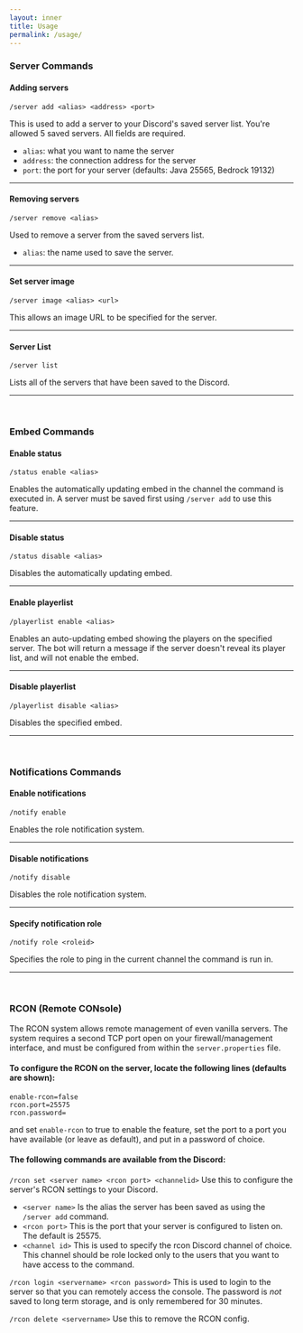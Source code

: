 ```yaml
---
layout: inner
title: Usage
permalink: /usage/
---
```


### Server Commands

#### Adding servers

`/server add <alias> <address> <port>`

This is used to add a server to your Discord's saved server list. You're allowed 5 saved servers. All fields are required. 

- `alias`: what you want to name the server
- `address`: the connection address for the server
- `port`: the port for your server (defaults: Java 25565, Bedrock 19132)

---

#### Removing servers

`/server remove <alias>`

Used to remove a server from the saved servers list.
- `alias`: the name used to save the server.

---

#### Set server image

`/server image <alias> <url>`

This allows an image URL to be specified for the server.

---

#### Server List

`/server list`

Lists all of the servers that have been saved to the Discord.

---

<br>

### Embed Commands

#### Enable status 

`/status enable <alias>`

Enables the automatically updating embed in the channel the command is executed in. A server must be saved first using `/server add` to use this feature.

---

#### Disable status

`/status disable <alias>`

Disables the automatically updating embed.

---

#### Enable playerlist

`/playerlist enable <alias>`

Enables an auto-updating embed showing the players on the specified server. The bot will return a message if the server doesn't reveal its player list, and will not enable the embed.

---

#### Disable playerlist

`/playerlist disable <alias>`

Disables the specified embed.

---

<br>

### Notifications Commands

#### Enable notifications

`/notify enable`

Enables the role notification system.

---

#### Disable notifications

`/notify disable`

Disables the role notification system.

---

#### Specify notification role

`/notify role <roleid>`

Specifies the role to ping in the current channel the command is run in.

---

<br>

### RCON (Remote CONsole)
The RCON system allows remote management of even vanilla servers. The system requires a second TCP port open on your firewall/management interface, and must be configured from within the `server.properties` file. 
#### To configure the RCON on the server, locate the following lines (defaults are shown):
```
enable-rcon=false
rcon.port=25575
rcon.password=
```
and set `enable-rcon` to true to enable the feature, set the port to a port you have available (or leave as default), and put in a password of choice.


#### The following commands are available from the Discord:

`/rcon set <server name> <rcon port> <channelid>` Use this to configure the server's RCON settings to your Discord. 
- `<server name>` Is the alias the server has been saved as using the `/server add` command.
- `<rcon port>` This is the port that your server is configured to listen on. The default is 25575.
- `<channel id>` This is used to specify the rcon Discord channel of choice. This channel should be role locked only to the users that you want to have access to the command.

`/rcon login <servername> <rcon password>`
This is used to login to the server so that you can remotely access the console. The password is *not* saved to long term storage, and is only remembered for 30 minutes.

`/rcon delete <servername>`
Use this to remove the RCON config. 